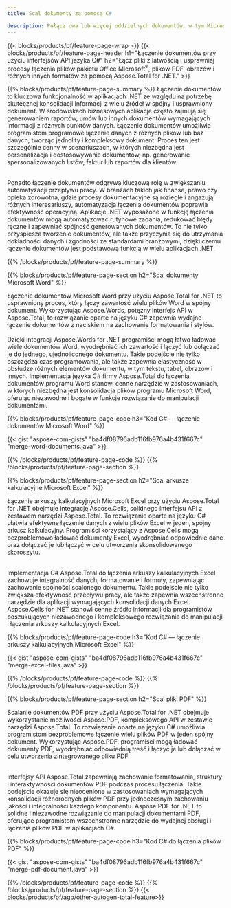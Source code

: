 ```yaml
---
title: Scal dokumenty za pomocą C# 

description: Połącz dwa lub więcej oddzielnych dokumentów, w tym Microsoft Word, Excel, PowerPoint, PDF i obrazy, za pośrednictwem aplikacji C#. Przetestuj wyniki łączenia online za pośrednictwem aplikacji.
---
```


{{< blocks/products/pf/feature-page-wrap >}}
{{< blocks/products/pf/feature-page-header h1="Łączenie dokumentów przy użyciu interfejsów API języka C#" h2="Łącz pliki z łatwością i usprawniaj procesy łączenia plików pakietu Office Microsoft<sup>&reg;</sup>, plików PDF, obrazów i różnych innych formatów za pomocą Aspose.Total for .NET." >}}

{{% blocks/products/pf/feature-page-summary %}}
Łączenie dokumentów to kluczowa funkcjonalność w aplikacjach .NET ze względu na potrzebę skutecznej konsolidacji informacji z wielu źródeł w spójny i usprawniony dokument. W środowiskach biznesowych aplikacje często zajmują się generowaniem raportów, umów lub innych dokumentów wymagających informacji z różnych punktów danych. Łączenie dokumentów umożliwia programistom programowe łączenie danych z różnych plików lub baz danych, tworząc jednolity i kompleksowy dokument. Proces ten jest szczególnie cenny w scenariuszach, w których niezbędna jest personalizacja i dostosowywanie dokumentów, np. generowanie spersonalizowanych listów, faktur lub raportów dla klientów.<br /><br />

Ponadto łączenie dokumentów odgrywa kluczową rolę w zwiększaniu automatyzacji przepływu pracy. W branżach takich jak finanse, prawo czy opieka zdrowotna, gdzie procesy dokumentacyjne są rozległe i angażują różnych interesariuszy, automatyzacja łączenia dokumentów poprawia efektywność operacyjną. Aplikacje .NET wyposażone w funkcję łączenia dokumentów mogą automatyzować rutynowe zadania, redukować błędy ręczne i zapewniać spójność generowanych dokumentów. To nie tylko przyspiesza tworzenie dokumentów, ale także przyczynia się do utrzymania dokładności danych i zgodności ze standardami branżowymi, dzięki czemu łączenie dokumentów jest podstawową funkcją w wielu aplikacjach .NET.

{{% /blocks/products/pf/feature-page-summary  %}}

{{% blocks/products/pf/feature-page-section  h2="Scal dokumenty Microsoft Word" %}}

Łączenie dokumentów Microsoft Word przy użyciu Aspose.Total for .NET to usprawniony proces, który łączy zawartość wielu plików Word w spójny dokument. Wykorzystując Aspose.Words, potężny interfejs API w Aspose.Total, to rozwiązanie oparte na języku C# zapewnia wydajne łączenie dokumentów z naciskiem na zachowanie formatowania i stylów. 
<br /><br />
Dzięki integracji Aspose.Words for .NET programiści mogą łatwo ładować wiele dokumentów Word, wyodrębniać ich zawartość i łączyć lub dołączać je do jednego, ujednoliconego dokumentu. Takie podejście nie tylko oszczędza czas programowania, ale także zapewnia elastyczność w obsłudze różnych elementów dokumentu, w tym tekstu, tabel, obrazów i innych. Implementacja języka C# firmy Aspose.Total do łączenia dokumentów programu Word stanowi cenne narzędzie w zastosowaniach, w których niezbędna jest konsolidacja plików programu Microsoft Word, oferując niezawodne i bogate w funkcje rozwiązanie do manipulacji dokumentami.


{{% blocks/products/pf/feature-page-code h3="Kod C# — łączenie dokumentów Microsoft Word" %}}

{{< gist "aspose-com-gists" "ba4df08796adb116fb976a4b431f667c" "merge-word-documents.java" >}}

{{% /blocks/products/pf/feature-page-code  %}}
{{% /blocks/products/pf/feature-page-section %}}

{{% blocks/products/pf/feature-page-section  h2="Scal arkusze kalkulacyjne Microsoft Excel" %}}

Łączenie arkuszy kalkulacyjnych Microsoft Excel przy użyciu Aspose.Total for .NET obejmuje integrację Aspose.Cells, solidnego interfejsu API z zestawem narzędzi Aspose.Total. To rozwiązanie oparte na języku C# ułatwia efektywne łączenie danych z wielu plików Excel w jeden, spójny arkusz kalkulacyjny. Programiści korzystający z Aspose.Cells mogą bezproblemowo ładować dokumenty Excel, wyodrębniać odpowiednie dane oraz dołączać je lub łączyć w celu utworzenia skonsolidowanego skoroszytu. <br /> <br />

Implementacja C# Aspose.Total do łączenia arkuszy kalkulacyjnych Excel zachowuje integralność danych, formatowanie i formuły, zapewniając zachowanie spójności scalonego dokumentu. Takie podejście nie tylko zwiększa efektywność przepływu pracy, ale także zapewnia wszechstronne narzędzie dla aplikacji wymagających konsolidacji danych Excel. Aspose.Cells for .NET stanowi cenne źródło informacji dla programistów poszukujących niezawodnego i kompleksowego rozwiązania do manipulacji i łączenia arkuszy kalkulacyjnych Excel.


{{% blocks/products/pf/feature-page-code h3="Kod C# — łączenie arkuszy kalkulacyjnych Microsoft Excel" %}}

{{< gist "aspose-com-gists" "ba4df08796adb116fb976a4b431f667c" "merge-excel-files.java" >}}

{{% /blocks/products/pf/feature-page-code  %}}
{{% /blocks/products/pf/feature-page-section %}}


{{% blocks/products/pf/feature-page-section  h2="Scal pliki PDF" %}}

Scalanie dokumentów PDF przy użyciu Aspose.Total for .NET obejmuje wykorzystanie możliwości Aspose.PDF, kompleksowego API w zestawie narzędzi Aspose.Total. To rozwiązanie oparte na języku C# umożliwia programistom bezproblemowe łączenie wielu plików PDF w jeden spójny dokument. Wykorzystując Aspose.PDF, programiści mogą ładować dokumenty PDF, wyodrębniać odpowiednią treść i łączyć je lub dołączać w celu utworzenia zintegrowanego pliku PDF. <br /><br />

Interfejsy API Aspose.Total zapewniają zachowanie formatowania, struktury i interaktywności dokumentów PDF podczas procesu łączenia. Takie podejście okazuje się nieocenione w zastosowaniach wymagających konsolidacji różnorodnych plików PDF przy jednoczesnym zachowaniu jakości i integralności każdego komponentu. Aspose.PDF for .NET to solidne i niezawodne rozwiązanie do manipulacji dokumentami PDF, oferujące programistom wszechstronne narzędzie do wydajnej obsługi i łączenia plików PDF w aplikacjach C#. 

{{% blocks/products/pf/feature-page-code h3="Kod C# do łączenia plików PDF" %}}

{{< gist "aspose-com-gists" "ba4df08796adb116fb976a4b431f667c" "merge-pdf-document.java" >}}

{{% /blocks/products/pf/feature-page-code  %}}
{{% /blocks/products/pf/feature-page-section %}}
{{< blocks/products/pf/agp/other-autogen-total-feature>}}
